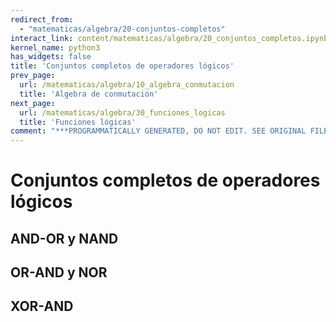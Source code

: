 ```yaml
---
redirect_from:
  - "matematicas/algebra/20-conjuntos-completos"
interact_link: content/matematicas/algebra/20_conjuntos_completos.ipynb
kernel_name: python3
has_widgets: false
title: 'Conjuntos completos de operadores lógicos'
prev_page:
  url: /matematicas/algebra/10_algebra_conmutacion
  title: 'Algebra de conmutación'
next_page:
  url: /matematicas/algebra/30_funciones_logicas
  title: 'Funciones lógicas'
comment: "***PROGRAMMATICALLY GENERATED, DO NOT EDIT. SEE ORIGINAL FILES IN /content***"
---
```



# **Conjuntos completos de operadores lógicos**



## AND-OR y NAND



## OR-AND y NOR



## XOR-AND

